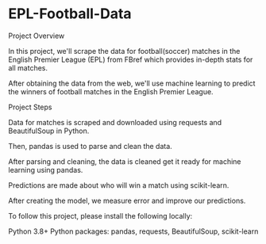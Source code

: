 # EPL-Football-Data


Project Overview

In this project, we'll scrape the data for football(soccer) matches in the English Premier League (EPL) from FBref which provides in-depth stats for all matches. 

After obtaining the data from the web, we'll use machine learning to predict the winners of football matches in the English Premier League.


Project Steps

Data for matches is scraped and downloaded using requests and BeautifulSoup in Python.

Then, pandas is used to parse and clean the data. 

After parsing and cleaning, the data is cleaned get it ready for machine learning using pandas.

Predictions are made about who will win a match using scikit-learn.

After creating the model, we measure error and improve our predictions.



To follow this project, please install the following locally:

Python 3.8+
Python packages: pandas, requests, BeautifulSoup, scikit-learn
